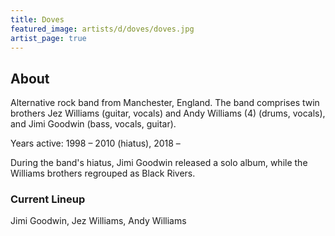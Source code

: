 ```yaml
---
title: Doves
featured_image: artists/d/doves/doves.jpg
artist_page: true
---
```

## About

Alternative rock band from Manchester, England.
The band comprises twin brothers Jez Williams (guitar, vocals) and Andy Williams (4) (drums, vocals), and Jimi Goodwin (bass, vocals, guitar).

Years active: 1998 – 2010 (hiatus), 2018 –

During the band's hiatus, Jimi Goodwin released a solo album, while the Williams brothers regrouped as Black Rivers.


### Current Lineup

Jimi Goodwin, Jez Williams, Andy Williams


